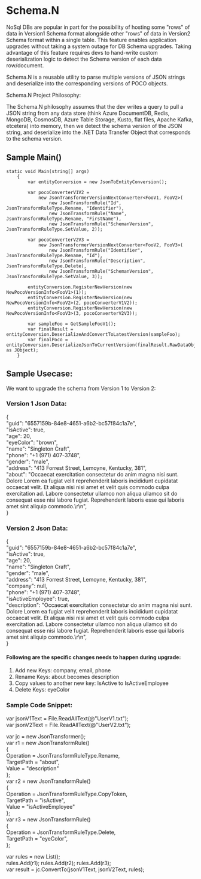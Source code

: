 # Schema.N
NoSql DBs are popular in part for the possibility of hosting some "rows" of data in Version1 Schema format alongside other "rows" of data in Version2 Schema format within a single table. This feature enables application upgrades without taking a system outage for DB Schema upgrades. Taking advantage of this feature requires devs to hand-write custom deserialization logic to detect the Schema version of each data row/document.

Schema.N is a reusable utility to parse multiple versions of JSON strings and deserialize into the corresponding versions of POCO objects.

Schema.N Project Philosophy:

The Schema.N philosophy assumes that the dev writes a query to pull a JSON string from any data store (think Azure DocumentDB, Redis, MongoDB, CosmosDB, Azure Table Storage, Kusto, flat files, Apache Kafka, etcetera) into memory, then we detect the schema version of the JSON string, and deserialize into the .NET Data Transfer Object that corresponds to the schema version.
 
## Sample Main()
	static void Main(string[] args)
        {
            var entityConversion = new JsonToEntityConversion();

            var pocoConverterV1V2 =
                new JsonTransformerVersionNextConverter<FooV1, FooV2>(
                    new JsonTransformRule("Id", JsonTransformRuleType.Rename, "Identifier"),
                    new JsonTransformRule("Name", JsonTransformRuleType.Rename, "FirstName"),
                    new JsonTransformRule("SchemanVersion", JsonTransformRuleType.SetValue, 2));

            var pocoConverterV2V3 =
                new JsonTransformerVersionNextConverter<FooV2, FooV3>(
                    new JsonTransformRule("Identifier", JsonTransformRuleType.Rename, "Id"),
                    new JsonTransformRule("Description", JsonTransformRuleType.Delete),
                    new JsonTransformRule("SchemanVersion", JsonTransformRuleType.SetValue, 3));

            entityConversion.RegisterNewVersion(new NewPocoVersionInfo<FooV1>(1));
            entityConversion.RegisterNewVersion(new NewPocoVersionInfo<FooV2>(2, pocoConverterV1V2));
            entityConversion.RegisterNewVersion(new NewPocoVersionInfo<FooV3>(3, pocoConverterV2V3));

            var sampleFoo = GetSampleFooV1();
            var finalResult = entityConversion.DeserializeAndConvertToLatestVersion(sampleFoo);
            var finalPoco = entityConversion.DeserializeJsonToCurrentVersion(finalResult.RawDataObject as JObject);
        }

## Sample Usecase:

We want to upgrade the schema from Version 1 to Version 2:

### Version 1 Json Data:
{</br>
    "guid": "6557159b-84e8-4651-a6b2-bc57f84c1a7e",</br>
    "isActive": true,</br>
    "age": 20,</br>
    "eyeColor": "brown",</br>
    "name": "Singleton Craft",</br>
    "phone": "+1 (971) 407-3748",</br>
    "gender": "male",</br>
    "address": "413 Forrest Street, Lemoyne, Kentucky, 381",</br>
    "about": "Occaecat exercitation consectetur do anim magna nisi sunt. Dolore Lorem ea fugiat velit reprehenderit laboris incididunt cupidatat occaecat velit. Et aliqua nisi nisi amet et velit quis commodo culpa exercitation ad. Labore consectetur ullamco non aliqua ullamco sit do consequat esse nisi labore fugiat. Reprehenderit laboris esse qui laboris amet sint aliquip commodo.\r\n",</br>
}

  
### Version 2 Json Data:
{</br>
    "guid": "6557159b-84e8-4651-a6b2-bc57f84c1a7e",</br>
    "isActive": true,</br>
    "age": 20,</br>
    "name": "Singleton Craft",</br>
    "gender": "male",</br>
    "address": "413 Forrest Street, Lemoyne, Kentucky, 381",</br>
    "company": null,</br>
    "phone": "+1 (971) 407-3748",</br>
    "isActiveEmployee": true,</br>
    "description": "Occaecat exercitation consectetur do anim magna nisi sunt. Dolore Lorem ea fugiat velit reprehenderit laboris incididunt cupidatat occaecat velit. Et aliqua nisi nisi amet et velit quis commodo culpa exercitation ad. Labore consectetur ullamco non aliqua ullamco sit do consequat esse nisi labore fugiat. Reprehenderit laboris esse qui laboris amet sint aliquip commodo.\r\n",</br>
}


#### Following are the specific changes needs to happen during upgrade:

1. Add new Keys: company, email, phone
2. Rename Keys: about becomes description
3. Copy values to another new key: IsActive to IsActiveEmployee
4. Delete Keys: eyeColor


### Sample Code Snippet:
var jsonV1Text = File.ReadAllText(@"UserV1.txt"); </br>
var jsonV2Text = File.ReadAllText(@"UserV2.txt");</br>

var jc = new JsonTransformer();</br>
var r1 = new JsonTransformRule()</br>
{</br>
	Operation = JsonTransformRuleType.Rename,</br>
	TargetPath = "about",</br>
	Value = "description"</br>
};</br>
var r2 = new JsonTransformRule()</br>
{</br>
	Operation = JsonTransformRuleType.CopyToken,</br>
	TargetPath = "isActive",</br>
	Value = "isActiveEmployee"</br>
};</br>
var r3 = new JsonTransformRule()</br>
{</br>
	Operation = JsonTransformRuleType.Delete,</br>
	TargetPath = "eyeColor",</br>
};</br>

var rules = new List<JsonTransformRule>();</br>
rules.Add(r1);
rules.Add(r2);
rules.Add(r3);</br>
var result = jc.ConvertTo(jsonV1Text, jsonV2Text, rules);</br>
